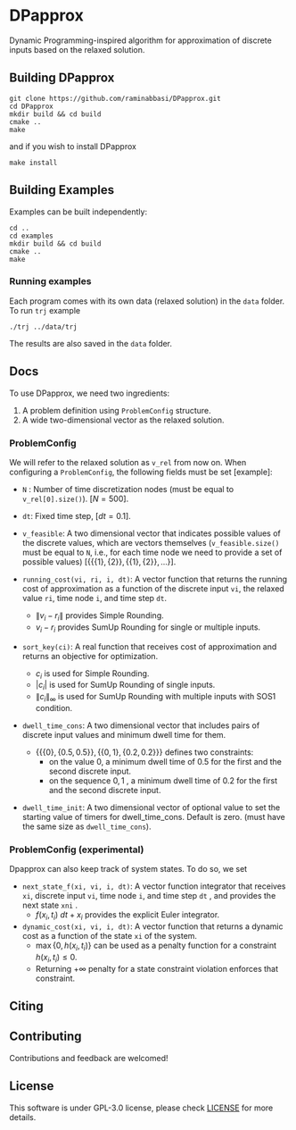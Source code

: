 # DPapprox

Dynamic Programming-inspired algorithm for approximation of discrete inputs based on the relaxed solution.

## Building DPapprox

```
git clone https://github.com/raminabbasi/DPapprox.git
cd DPapprox
mkdir build && cd build
cmake ..
make
```
and if you wish to install DPapprox
```
make install
```

## Building Examples
Examples can be built independently:
```
cd ..
cd examples
mkdir build && cd build
cmake ..
make
```
### Running examples
Each program comes with its own data (relaxed solution) in the `data` folder. To run `trj` example
```
./trj ../data/trj
```
The results are also saved in the `data` folder. 
## Docs

To use DPapprox, we need two ingredients:

1. A problem definition using `ProblemConfig` structure.
2. A wide two-dimensional vector as the relaxed solution.

### ProblemConfig
We will refer to the relaxed solution as `v_rel` from now on. When configuring a `ProblemConfig`, the following fields must be set [example]:

* `N` : Number of time discretization nodes (must be equal to `v_rel[0].size()`).  [$N = 500$].
* `dt`: Fixed time step,   [$dt = 0.1$].
* `v_feasible`: A two dimensional vector that indicates possible values of the discrete values, which are vectors themselves (`v_feasible.size()` must be equal to `N`, i.e., for each time node we need to provide a set of possible values) [$\{ \{\{1\}, \{2\}\} , \{\{1\}, \{2\}\}, \ldots\}$].
* `running_cost(vi, ri, i, dt)`: A vector function that returns the running cost of approximation as a function of the discrete input `vi`, the relaxed value `ri`, time node `i`, and time step `dt`. 
  * $\|v_i - r_i\|$ provides Simple Rounding.
  * $v_i - r_i$ provides SumUp Rounding for single or multiple inputs. 

* `sort_key(ci)`: A real function that receives cost of approximation and returns an objective for optimization. 
  * $c_i$ is used for Simple Rounding.
  * $|c_i|$ is used for SumUp Rounding of single inputs.
  * $\|c_i\|_{\infty}$  is used for SumUp Rounding with multiple inputs with SOS1 condition. 

* `dwell_time_cons`: A two dimensional vector that includes pairs of discrete input values and minimum dwell time for them. 
  * $\{ \{\{0\}, \{0.5, 0.5\}\} , \{\{0,1\}, \{0.2, 0.2\}\}\}$ defines two constraints:
    * on the value $0$, a minimum dwell time of $0.5$ for the first and the second discrete input.
    * on the sequence $0, 1$ , a minimum dwell time of 0.2 for the first and the second discrete input.

* `dwell_time_init`: A two dimensional vector of optional value to set the starting value of timers for dwell_time_cons. Default is zero. (must have the same size as `dwell_time_cons`).

### ProblemConfig (experimental)
Dpapprox can also keep track of system states. To do so, we set

* `next_state_f(xi, vi, i, dt)`: A vector function integrator that receives `xi`, discrete input `vi`, time node `i`, and time step `dt` , and provides the next state `xni` . 
  * $f(x_i, t_i)~dt + x_i$ provides the explicit Euler integrator.
* `dynamic_cost(xi, vi, i, dt)`: A vector function that returns a dynamic cost as a function of the state `xi` of the system.
  * $\max\{0, h(x_i, t_i)\}$ can be used as a penalty function for a constraint $h(x_i, t_i) \leq 0$.
  * Returning $+\infty$ penalty for a state constraint violation enforces that constraint. 


## Citing


## Contributing
Contributions and feedback are welcomed!

## License
This software is under GPL-3.0 license, please check [LICENSE](https://github.com/raminabbasi/DPapprox/blob/main/LICENSE) for more details.